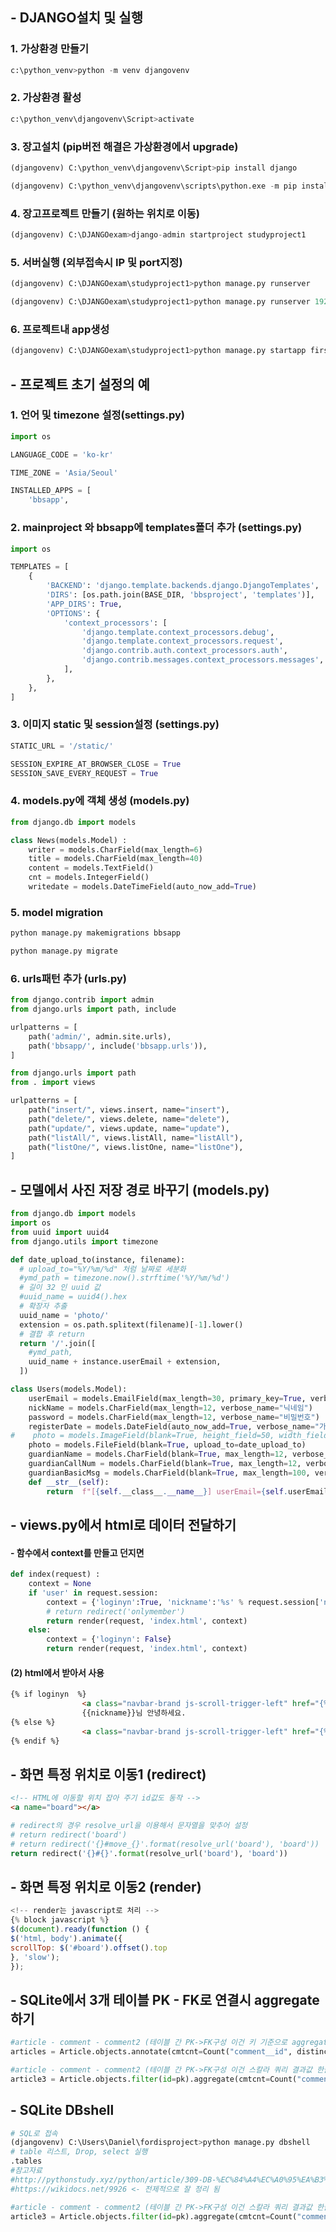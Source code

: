 ## - DJANGO설치 및 실행

### 1. 가상환경 만들기

```python
c:\python_venv>python -m venv djangovenv
```

### 2. 가상환경 활성

```py
c:\python_venv\djangovenv\Script>activate
```

### 3. 장고설치 (pip버전 해결은 가상환경에서 upgrade)

```python
(djangovenv) C:\python_venv\djangovenv\Script>pip install django 
```

```python
(djangovenv) C:\python_venv\djangovenv\scripts\python.exe -m pip install --upgrade pip
```

### 4. 장고프로젝트 만들기 (원하는 위치로 이동)

```python
(djangovenv) C:\DJANGOexam>django-admin startproject studyproject1
```

### 5. 서버실행 (외부접속시 IP 및 port지정)

```py
(djangovenv) C:\DJANGOexam\studyproject1>python manage.py runserver
```

```python
(djangovenv) C:\DJANGOexam\studyproject1>python manage.py runserver 192.168.0.25:8000
```

### 6. 프로젝트내 app생성

``` python
(djangovenv) C:\DJANGOexam\studyproject1>python manage.py startapp firstapp
```





## - 프로젝트 초기 설정의 예

### 1. 언어 및 timezone 설정(settings.py)

``` python
import os

LANGUAGE_CODE = 'ko-kr'

TIME_ZONE = 'Asia/Seoul'

INSTALLED_APPS = [
    'bbsapp',
```

### 2. mainproject 와 bbsapp에 templates폴더 추가 (settings.py)

```python
import os

TEMPLATES = [
    {
        'BACKEND': 'django.template.backends.django.DjangoTemplates',
        'DIRS': [os.path.join(BASE_DIR, 'bbsproject', 'templates')],
        'APP_DIRS': True,
        'OPTIONS': {
            'context_processors': [
                'django.template.context_processors.debug',
                'django.template.context_processors.request',
                'django.contrib.auth.context_processors.auth',
                'django.contrib.messages.context_processors.messages',
            ],
        },
    },
]
```

### 3. 이미지 static 및 session설정 (settings.py)

```python
STATIC_URL = '/static/'

SESSION_EXPIRE_AT_BROWSER_CLOSE = True
SESSION_SAVE_EVERY_REQUEST = True
```



### 4. models.py에 객체 생성 (models.py)

``` python
from django.db import models

class News(models.Model) :
    writer = models.CharField(max_length=6)
    title = models.CharField(max_length=40)
    content = models.TextField()
    cnt = models.IntegerField()
    writedate = models.DateTimeField(auto_now_add=True)
```

### 5. model migration

```python
python manage.py makemigrations bbsapp

python manage.py migrate
```

### 6. urls패턴 추가 (urls.py)

``` python
from django.contrib import admin
from django.urls import path, include

urlpatterns = [
    path('admin/', admin.site.urls),
    path('bbsapp/', include('bbsapp.urls')),
]

from django.urls import path
from . import views

urlpatterns = [
    path("insert/", views.insert, name="insert"),
    path("delete/", views.delete, name="delete"),
    path("update/", views.update, name="update"),
    path("listAll/", views.listAll, name="listAll"),
    path("listOne/", views.listOne, name="listOne"),
]
```





## - 모델에서 사진 저장 경로 바꾸기 (models.py)

```python
from django.db import models
import os
from uuid import uuid4
from django.utils import timezone

def date_upload_to(instance, filename):
  # upload_to="%Y/%m/%d" 처럼 날짜로 세분화
  #ymd_path = timezone.now().strftime('%Y/%m/%d')
  # 길이 32 인 uuid 값
  #uuid_name = uuid4().hex
  # 확장자 추출
  uuid_name = 'photo/'
  extension = os.path.splitext(filename)[-1].lower()
  # 결합 후 return
  return '/'.join([
    #ymd_path,
    uuid_name + instance.userEmail + extension,
  ])

class Users(models.Model):
    userEmail = models.EmailField(max_length=30, primary_key=True, verbose_name="이메일(아이디)")
    nickName = models.CharField(max_length=12, verbose_name="닉네임")
    password = models.CharField(max_length=12, verbose_name="비밀번호")
    registerDate = models.DateField(auto_now_add=True, verbose_name="가입시간")
#    photo = models.ImageField(blank=True, height_field=50, width_field=50, upload_to=date_upload_to)
    photo = models.FileField(blank=True, upload_to=date_upload_to)
    guardianName = models.CharField(blank=True, max_length=12, verbose_name="보호자명")
    guardianCallNum = models.CharField(blank=True, max_length=12, verbose_name="보호자전화번호")
    guardianBasicMsg = models.CharField(blank=True, max_length=100, verbose_name="보호자기본메세지")
    def __str__(self):
        return  f"[{self.__class__.__name__}] userEmail={self.userEmail}"
```





## - views.py에서 html로 데이터 전달하기

#### - 함수에서 context를 만들고 던지면

```python
def index(request) :
    context = None
    if 'user' in request.session:
        context = {'loginyn':True, 'nickname':'%s' % request.session['nickname']}
        # return redirect('onlymember')
        return render(request, 'index.html', context)
    else:
        context = {'loginyn': False}
        return render(request, 'index.html', context)
```

#### (2) html에서 받아서 사용

```html
{% if loginyn  %}
                <a class="navbar-brand js-scroll-trigger-left" href="{% url 'logout' %}">logout</a>
                {{nickname}}님 안녕하세요.
{% else %}
                <a class="navbar-brand js-scroll-trigger-left" href="{% url 'login' %}">login</a>
{% endif %}
```





## - 화면 특정 위치로 이동1 (redirect)

```html
<!-- HTML에 이동할 위치 잡아 주기 id값도 동작 -->
<a name="board"></a>
```

```python
# redirect의 경우 resolve_url을 이용해서 문자열을 맞추어 설정
# return redirect('board')
# return redirect('{}#move_{}'.format(resolve_url('board'), 'board'))
return redirect('{}#{}'.format(resolve_url('board'), 'board'))
```





## - 화면 특정 위치로 이동2 (render)

```javascript
<!-- render는 javascript로 처리 -->
{% block javascript %}
$(document).ready(function () {
$('html, body').animate({
scrollTop: $('#board').offset().top
}, 'slow');
});
```





## - SQLite에서 3개 테이블 PK - FK로 연결시 aggregate하기

``` python
#article - comment - comment2 (테이블 간 PK->FK구성 이건 키 기준으로 aggregate)
articles = Article.objects.annotate(cmtcnt=Count("comment__id", distinct=True) + Count("comment__comment2__id", distinct=True)).all()
```

``` python
#article - comment - comment2 (테이블 간 PK->FK구성 이건 스칼라 쿼리 결과값 한줄만)
article3 = Article.objects.filter(id=pk).aggregate(cmtcnt=Count("comment__id", distinct=True) + Count("comment__comment2__id", distinct=True))
```



## - SQLite DBshell

``` python
# SQL로 접속
(djangovenv) C:\Users\Daniel\fordisproject>python manage.py dbshell
# table 리스트, Drop, select 실행
.tables
#참고자료
#http://pythonstudy.xyz/python/article/309-DB-%EC%84%A4%EC%A0%95%EA%B3%BC-Migration
#https://wikidocs.net/9926 <- 전제적으로 잘 정리 됨
```

``` python
#article - comment - comment2 (테이블 간 PK->FK구성 이건 스칼라 쿼리 결과값 한줄만)
article3 = Article.objects.filter(id=pk).aggregate(cmtcnt=Count("comment__id", distinct=True) + Count("comment__comment2__id", distinct=True))
```

